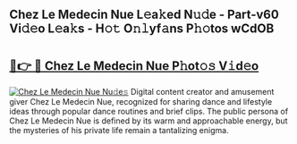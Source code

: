 ## Chez Le Medecin Nue L𝚎a𝚔ed N𝚞𝚍e - Part-v60 Vi𝚍𝚎o L𝚎a𝚔s - H𝚘𝚝 O𝚗𝚕yf𝚊ns P𝚑𝚘tos wCdOB

# <h2><a href="http://kf0obg.oniu.top/?m=Chez+Le+Medecin+Nue">🔗👉 🔴 Chez Le Medecin Nue P𝚑ot𝚘𝚜 V𝚒d𝚎o</a></h2>

[![Chez Le Medecin Nue Nu𝚍e𝚜](https://i.imgur.com/0qMVB7G.gif)](http://kf0obg.oniu.top/?m=Chez+Le+Medecin+Nue)
Digital content creator and amusement giver Chez Le Medecin Nue, recognized for sharing dance and lifestyle ideas through popular dance routines and brief clips. The public persona of Chez Le Medecin Nue is defined by its warm and approachable energy, but the mysteries of his private life remain a tantalizing enigma.  
